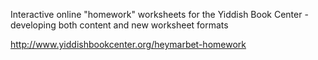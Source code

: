 Interactive online "homework" worksheets for the Yiddish Book Center - developing both content and new worksheet formats

http://www.yiddishbookcenter.org/heymarbet-homework
